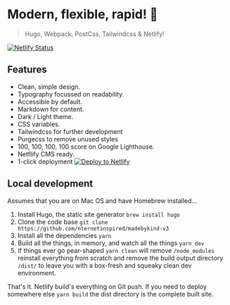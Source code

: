 # Modern, flexible, rapid! 🚀

> Hugo, Webpack, PostCss, Tailwindcss & Netlify!

[![Netlify Status](https://api.netlify.com/api/v1/badges/fcec7f92-d66c-4674-9efc-3f74c97f6f05/deploy-status)](https://app.netlify.com/sites/wonderful-bonbon-d48e44/deploys)

## Features

- Clean, simple design.
- Typography focussed on readability.
- Accessible by default.
- Markdown for content.
- Dark / Light theme.
- CSS variables.
- Tailwindcss for further development
- Purgecss to remove unused styles
- 100, 100, 100, 100 score on Google Lighthouse.
- Netflify CMS ready.
- 1-click deployment [![Deploy to Netlify](https://www.netlify.com/img/deploy/button.svg)](https://app.netlify.com/start/deploy?repository=https://github.com/nternetinspired/madebykind-v3)

## Local development

Assumes that you are on Mac OS and have Homebrew installed…

1. Install Hugo, the static site generator `brew install hugo`
1. Clone the code base `git clone https://github.com/nternetinspired/madebykind-v3`
1. Install all the dependencies `yarn`
1. Build all the things, in memory, and watch all the things `yarn dev`
1. If things ever go pear-shaped `yarn clean` will remove `/node_modules` reinstall everything from scratch and remove the build output directory `/dist/` to leave you with a box-fresh and squeaky clean dev environment.

That's it. Netlify build's everything on Git push. If you need to deploy somewhere else `yarn build` the dist directory is the complete built site.
